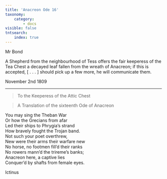 ```yaml
---
title: 'Anacreon Ode 16'
taxonomy:
    category:
        - docs
visible: false
tntsearch:
    index: true
---
```


<div class="author">Mr Bond</div>

A Shepherd from the neighbourhood of Tess offers the fair keeperess of the Tea Chest a decayed leaf fallen from the wreath of Anacreon; if this is accepted, <span data-tippy="Text missing" class="red">[ . . . ]</span> should pick up a few more, he will communicate them.

November 2nd 1809

---

> To the Keeperess of the Attic Chest

> A Translation
of the sixteenth Ode
of Anacreon

You may sing the Theban War  
Or how the Grecians from afar  
Led their ships to Phrygia’s strand  
How bravely fought the Trojan band.  
Not such your poet overthrew,  
New were their arms their warfare new  
No horse, no footmen fill’d their ranks  
No rowers mann’d the trireme’s banks;  
Anacreon here, a captive lies  
Conquer’d by shafts from female eyes.  

Ictinus